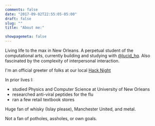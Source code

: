 ```yaml
---
comments: false
date: "2017-09-02T22:55:05-05:00"
draft: false
slug: ""
title: "About me:"

showpagemeta: false
---
```

Living life to the max in New Orleans. A perpetual student of the computational arts, currently building and studying with [@lucid_hq](https://twitter.com/lucid_hq). Also fascinated by the complexity of interpersonal interaction.

I'm an official greeter of folks at our local [Hack Night](https://nolahacknight.com/)

In prior lives I:
<ul>
<li>studied Physics and Computer Science at University of New Orleans </li>
<li>researched anti-viral peptides for the flu</li>
<li>ran a few retail textbook stores</li>
</ul>

Huge fan of whisky (Islay please), Manchester United, and metal.

Not a fan of potholes, assholes, or own goals.